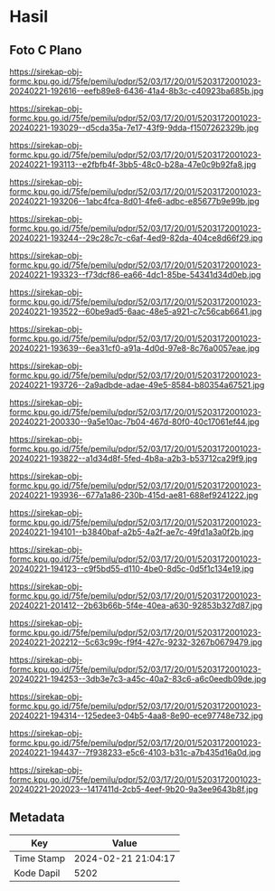 # Hasil

## Foto C Plano

https://sirekap-obj-formc.kpu.go.id/75fe/pemilu/pdpr/52/03/17/20/01/5203172001023-20240221-192616--eefb89e8-6436-41a4-8b3c-c40923ba685b.jpg

https://sirekap-obj-formc.kpu.go.id/75fe/pemilu/pdpr/52/03/17/20/01/5203172001023-20240221-193029--d5cda35a-7e17-43f9-9dda-f1507262329b.jpg

https://sirekap-obj-formc.kpu.go.id/75fe/pemilu/pdpr/52/03/17/20/01/5203172001023-20240221-193113--e2fbfb4f-3bb5-48c0-b28a-47e0c9b92fa8.jpg

https://sirekap-obj-formc.kpu.go.id/75fe/pemilu/pdpr/52/03/17/20/01/5203172001023-20240221-193206--1abc4fca-8d01-4fe6-adbc-e85677b9e99b.jpg

https://sirekap-obj-formc.kpu.go.id/75fe/pemilu/pdpr/52/03/17/20/01/5203172001023-20240221-193244--29c28c7c-c6af-4ed9-82da-404ce8d66f29.jpg

https://sirekap-obj-formc.kpu.go.id/75fe/pemilu/pdpr/52/03/17/20/01/5203172001023-20240221-193323--f73dcf86-ea66-4dc1-85be-54341d34d0eb.jpg

https://sirekap-obj-formc.kpu.go.id/75fe/pemilu/pdpr/52/03/17/20/01/5203172001023-20240221-193522--60be9ad5-6aac-48e5-a921-c7c56cab6641.jpg

https://sirekap-obj-formc.kpu.go.id/75fe/pemilu/pdpr/52/03/17/20/01/5203172001023-20240221-193639--6ea31cf0-a91a-4d0d-97e8-8c76a0057eae.jpg

https://sirekap-obj-formc.kpu.go.id/75fe/pemilu/pdpr/52/03/17/20/01/5203172001023-20240221-193726--2a9adbde-adae-49e5-8584-b80354a67521.jpg

https://sirekap-obj-formc.kpu.go.id/75fe/pemilu/pdpr/52/03/17/20/01/5203172001023-20240221-200330--9a5e10ac-7b04-467d-80f0-40c17061ef44.jpg

https://sirekap-obj-formc.kpu.go.id/75fe/pemilu/pdpr/52/03/17/20/01/5203172001023-20240221-193822--a1d34d8f-5fed-4b8a-a2b3-b53712ca29f9.jpg

https://sirekap-obj-formc.kpu.go.id/75fe/pemilu/pdpr/52/03/17/20/01/5203172001023-20240221-193936--677a1a86-230b-415d-ae81-688ef9241222.jpg

https://sirekap-obj-formc.kpu.go.id/75fe/pemilu/pdpr/52/03/17/20/01/5203172001023-20240221-194101--b3840baf-a2b5-4a2f-ae7c-49fd1a3a0f2b.jpg

https://sirekap-obj-formc.kpu.go.id/75fe/pemilu/pdpr/52/03/17/20/01/5203172001023-20240221-194123--c9f5bd55-d110-4be0-8d5c-0d5f1c134e19.jpg

https://sirekap-obj-formc.kpu.go.id/75fe/pemilu/pdpr/52/03/17/20/01/5203172001023-20240221-201412--2b63b66b-5f4e-40ea-a630-92853b327d87.jpg

https://sirekap-obj-formc.kpu.go.id/75fe/pemilu/pdpr/52/03/17/20/01/5203172001023-20240221-202212--5c63c99c-f9f4-427c-9232-3267b0679479.jpg

https://sirekap-obj-formc.kpu.go.id/75fe/pemilu/pdpr/52/03/17/20/01/5203172001023-20240221-194253--3db3e7c3-a45c-40a2-83c6-a6c0eedb09de.jpg

https://sirekap-obj-formc.kpu.go.id/75fe/pemilu/pdpr/52/03/17/20/01/5203172001023-20240221-194314--125edee3-04b5-4aa8-8e90-ece97748e732.jpg

https://sirekap-obj-formc.kpu.go.id/75fe/pemilu/pdpr/52/03/17/20/01/5203172001023-20240221-194437--7f938233-e5c6-4103-b31c-a7b435d16a0d.jpg

https://sirekap-obj-formc.kpu.go.id/75fe/pemilu/pdpr/52/03/17/20/01/5203172001023-20240221-202023--1417411d-2cb5-4eef-9b20-9a3ee9643b8f.jpg


## Metadata

| Key        | Value               |
| ---------- | ------------------- |
| Time Stamp | 2024-02-21 21:04:17 |
| Kode Dapil | 5202                |



